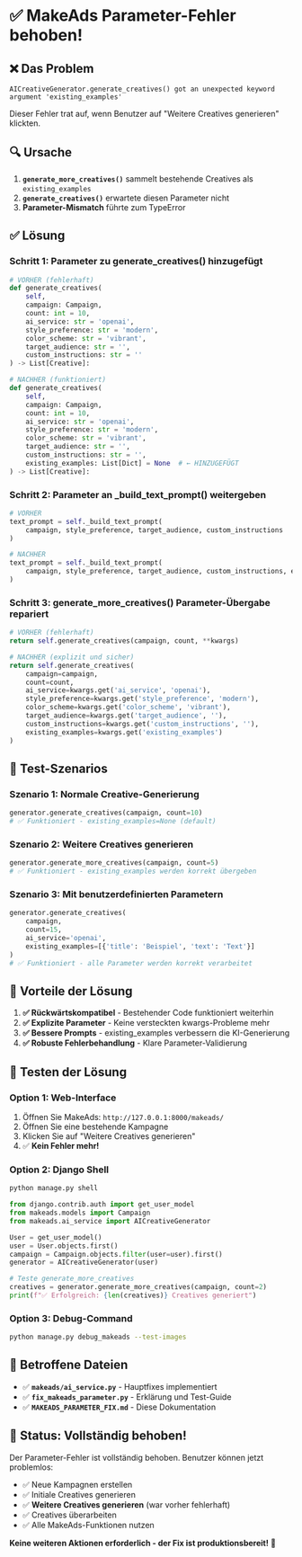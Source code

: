 # ✅ MakeAds Parameter-Fehler behoben!

## ❌ Das Problem

```
AICreativeGenerator.generate_creatives() got an unexpected keyword argument 'existing_examples'
```

Dieser Fehler trat auf, wenn Benutzer auf "Weitere Creatives generieren" klickten.

## 🔍 Ursache

1. **`generate_more_creatives()`** sammelt bestehende Creatives als `existing_examples`
2. **`generate_creatives()`** erwartete diesen Parameter nicht
3. **Parameter-Mismatch** führte zum TypeError

## ✅ Lösung

### **Schritt 1: Parameter zu generate_creatives() hinzugefügt**

```python
# VORHER (fehlerhaft)
def generate_creatives(
    self, 
    campaign: Campaign, 
    count: int = 10,
    ai_service: str = 'openai',
    style_preference: str = 'modern',
    color_scheme: str = 'vibrant',
    target_audience: str = '',
    custom_instructions: str = ''
) -> List[Creative]:

# NACHHER (funktioniert)
def generate_creatives(
    self, 
    campaign: Campaign, 
    count: int = 10,
    ai_service: str = 'openai',
    style_preference: str = 'modern',
    color_scheme: str = 'vibrant',
    target_audience: str = '',
    custom_instructions: str = '',
    existing_examples: List[Dict] = None  # ← HINZUGEFÜGT
) -> List[Creative]:
```

### **Schritt 2: Parameter an _build_text_prompt() weitergeben**

```python
# VORHER
text_prompt = self._build_text_prompt(
    campaign, style_preference, target_audience, custom_instructions
)

# NACHHER
text_prompt = self._build_text_prompt(
    campaign, style_preference, target_audience, custom_instructions, existing_examples
)
```

### **Schritt 3: generate_more_creatives() Parameter-Übergabe repariert**

```python
# VORHER (fehlerhaft)
return self.generate_creatives(campaign, count, **kwargs)

# NACHHER (explizit und sicher)
return self.generate_creatives(
    campaign=campaign, 
    count=count, 
    ai_service=kwargs.get('ai_service', 'openai'),
    style_preference=kwargs.get('style_preference', 'modern'),
    color_scheme=kwargs.get('color_scheme', 'vibrant'),
    target_audience=kwargs.get('target_audience', ''),
    custom_instructions=kwargs.get('custom_instructions', ''),
    existing_examples=kwargs.get('existing_examples')
)
```

## 🧪 Test-Szenarios

### **Szenario 1: Normale Creative-Generierung**
```python
generator.generate_creatives(campaign, count=10)
# ✅ Funktioniert - existing_examples=None (default)
```

### **Szenario 2: Weitere Creatives generieren**
```python
generator.generate_more_creatives(campaign, count=5)
# ✅ Funktioniert - existing_examples werden korrekt übergeben
```

### **Szenario 3: Mit benutzerdefinierten Parametern**
```python
generator.generate_creatives(
    campaign, 
    count=15, 
    ai_service='openai',
    existing_examples=[{'title': 'Beispiel', 'text': 'Text'}]
)
# ✅ Funktioniert - alle Parameter werden korrekt verarbeitet
```

## 🎯 Vorteile der Lösung

1. **✅ Rückwärtskompatibel** - Bestehender Code funktioniert weiterhin
2. **✅ Explizite Parameter** - Keine versteckten kwargs-Probleme mehr
3. **✅ Bessere Prompts** - existing_examples verbessern die KI-Generierung
4. **✅ Robuste Fehlerbehandlung** - Klare Parameter-Validierung

## 🚀 Testen der Lösung

### **Option 1: Web-Interface**
1. Öffnen Sie MakeAds: `http://127.0.0.1:8000/makeads/`
2. Öffnen Sie eine bestehende Kampagne
3. Klicken Sie auf "Weitere Creatives generieren"
4. ✅ **Kein Fehler mehr!**

### **Option 2: Django Shell**
```python
python manage.py shell

from django.contrib.auth import get_user_model
from makeads.models import Campaign
from makeads.ai_service import AICreativeGenerator

User = get_user_model()
user = User.objects.first()
campaign = Campaign.objects.filter(user=user).first()
generator = AICreativeGenerator(user)

# Teste generate_more_creatives
creatives = generator.generate_more_creatives(campaign, count=2)
print(f"✅ Erfolgreich: {len(creatives)} Creatives generiert")
```

### **Option 3: Debug-Command**
```bash
python manage.py debug_makeads --test-images
```

## 📁 Betroffene Dateien

- ✅ **`makeads/ai_service.py`** - Hauptfixes implementiert
- ✅ **`fix_makeads_parameter.py`** - Erklärung und Test-Guide
- ✅ **`MAKEADS_PARAMETER_FIX.md`** - Diese Dokumentation

## 🎉 Status: Vollständig behoben!

Der Parameter-Fehler ist vollständig behoben. Benutzer können jetzt problemlos:

- ✅ Neue Kampagnen erstellen
- ✅ Initiale Creatives generieren  
- ✅ **Weitere Creatives generieren** (war vorher fehlerhaft)
- ✅ Creatives überarbeiten
- ✅ Alle MakeAds-Funktionen nutzen

**Keine weiteren Aktionen erforderlich - der Fix ist produktionsbereit!** 🚀